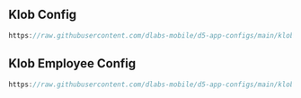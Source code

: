 ## Klob Config
```js
https://raw.githubusercontent.com/dlabs-mobile/d5-app-configs/main/klob_configs.json
```

## Klob Employee Config
```js
https://raw.githubusercontent.com/dlabs-mobile/d5-app-configs/main/klob_emp_configs.json
```
